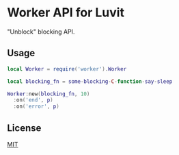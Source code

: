 Worker API for Luvit
=====

"Unblock" blocking API.

Usage
-----

```lua
local Worker = require('worker').Worker

local blocking_fn = some-blocking-C-function-say-sleep

Worker:new(blocking_fn, 10)
  :on('end', p)
  :on('error', p)
```

License
-------

[MIT](luvit-worker/license.txt)
